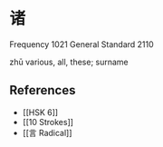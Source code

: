 # 诸
Frequency 1021
General Standard 2110

zhū
various, all, these; surname

## References
- [[HSK 6]]
- [[10 Strokes]]
- [[言 Radical]]